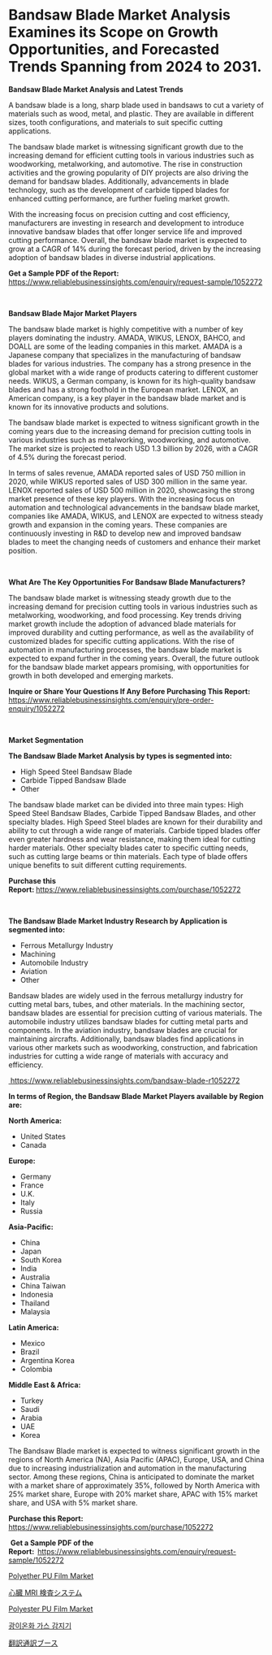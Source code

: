 <p><h1>Bandsaw Blade Market Analysis Examines its Scope on Growth Opportunities, and Forecasted Trends Spanning from 2024 to 2031.</h1></p><p><strong>Bandsaw Blade Market Analysis and Latest Trends</strong></p>
<p><p>A bandsaw blade is a long, sharp blade used in bandsaws to cut a variety of materials such as wood, metal, and plastic. They are available in different sizes, tooth configurations, and materials to suit specific cutting applications.</p><p>The bandsaw blade market is witnessing significant growth due to the increasing demand for efficient cutting tools in various industries such as woodworking, metalworking, and automotive. The rise in construction activities and the growing popularity of DIY projects are also driving the demand for bandsaw blades. Additionally, advancements in blade technology, such as the development of carbide tipped blades for enhanced cutting performance, are further fueling market growth.</p><p>With the increasing focus on precision cutting and cost efficiency, manufacturers are investing in research and development to introduce innovative bandsaw blades that offer longer service life and improved cutting performance. Overall, the bandsaw blade market is expected to grow at a CAGR of 14% during the forecast period, driven by the increasing adoption of bandsaw blades in diverse industrial applications.</p></p>
<p><strong>Get a Sample PDF of the Report:&nbsp;</strong> <a href="https://www.reliablebusinessinsights.com/enquiry/request-sample/1052272">https://www.reliablebusinessinsights.com/enquiry/request-sample/1052272</a></p>
<p>&nbsp;</p>
<p><strong>Bandsaw Blade Major Market Players</strong></p>
<p><p>The bandsaw blade market is highly competitive with a number of key players dominating the industry. AMADA, WIKUS, LENOX, BAHCO, and DOALL are some of the leading companies in this market. AMADA is a Japanese company that specializes in the manufacturing of bandsaw blades for various industries. The company has a strong presence in the global market with a wide range of products catering to different customer needs. WIKUS, a German company, is known for its high-quality bandsaw blades and has a strong foothold in the European market. LENOX, an American company, is a key player in the bandsaw blade market and is known for its innovative products and solutions.</p><p>The bandsaw blade market is expected to witness significant growth in the coming years due to the increasing demand for precision cutting tools in various industries such as metalworking, woodworking, and automotive. The market size is projected to reach USD 1.3 billion by 2026, with a CAGR of 4.5% during the forecast period.</p><p>In terms of sales revenue, AMADA reported sales of USD 750 million in 2020, while WIKUS reported sales of USD 300 million in the same year. LENOX reported sales of USD 500 million in 2020, showcasing the strong market presence of these key players. With the increasing focus on automation and technological advancements in the bandsaw blade market, companies like AMADA, WIKUS, and LENOX are expected to witness steady growth and expansion in the coming years. These companies are continuously investing in R&D to develop new and improved bandsaw blades to meet the changing needs of customers and enhance their market position.</p></p>
<p>&nbsp;</p>
<p><strong>What Are The Key Opportunities For Bandsaw Blade Manufacturers?</strong></p>
<p><p>The bandsaw blade market is witnessing steady growth due to the increasing demand for precision cutting tools in various industries such as metalworking, woodworking, and food processing. Key trends driving market growth include the adoption of advanced blade materials for improved durability and cutting performance, as well as the availability of customized blades for specific cutting applications. With the rise of automation in manufacturing processes, the bandsaw blade market is expected to expand further in the coming years. Overall, the future outlook for the bandsaw blade market appears promising, with opportunities for growth in both developed and emerging markets.</p></p>
<p><strong>Inquire or Share Your Questions If Any Before Purchasing This Report:</strong> <a href="https://www.reliablebusinessinsights.com/enquiry/pre-order-enquiry/1052272">https://www.reliablebusinessinsights.com/enquiry/pre-order-enquiry/1052272</a></p>
<p>&nbsp;</p>
<p><strong>Market Segmentation</strong></p>
<p><strong>The Bandsaw Blade Market Analysis by types is segmented into:</strong></p>
<p><ul><li>High Speed Steel Bandsaw Blade</li><li>Carbide Tipped Bandsaw Blade</li><li>Other</li></ul></p>
<p><p>The bandsaw blade market can be divided into three main types: High Speed Steel Bandsaw Blades, Carbide Tipped Bandsaw Blades, and other specialty blades. High Speed Steel blades are known for their durability and ability to cut through a wide range of materials. Carbide tipped blades offer even greater hardness and wear resistance, making them ideal for cutting harder materials. Other specialty blades cater to specific cutting needs, such as cutting large beams or thin materials. Each type of blade offers unique benefits to suit different cutting requirements.</p></p>
<p><strong>Purchase this Report:&nbsp;</strong><a href="https://www.reliablebusinessinsights.com/purchase/1052272">https://www.reliablebusinessinsights.com/purchase/1052272</a></p>
<p>&nbsp;</p>
<p><strong>The Bandsaw Blade Market Industry Research by Application is segmented into:</strong></p>
<p><ul><li>Ferrous Metallurgy Industry</li><li>Machining</li><li>Automobile Industry</li><li>Aviation</li><li>Other</li></ul></p>
<p><p>Bandsaw blades are widely used in the ferrous metallurgy industry for cutting metal bars, tubes, and other materials. In the machining sector, bandsaw blades are essential for precision cutting of various materials. The automobile industry utilizes bandsaw blades for cutting metal parts and components. In the aviation industry, bandsaw blades are crucial for maintaining aircrafts. Additionally, bandsaw blades find applications in various other markets such as woodworking, construction, and fabrication industries for cutting a wide range of materials with accuracy and efficiency.</p></p>
<p><a href="https://www.reliablebusinessinsights.com/bandsaw-blade-r1052272">&nbsp;https://www.reliablebusinessinsights.com/bandsaw-blade-r1052272</a></p>
<p><strong>In terms of Region, the Bandsaw Blade Market Players available by Region are:</strong></p>
<p>
    <p> <strong> North America: </strong>
        <ul>
            <li>United States</li>
            <li>Canada</li>
        </ul>
        </p> 
    <p> <strong> Europe: </strong>
        <ul>
            <li>Germany</li>
            <li>France</li>
            <li>U.K.</li>
            <li>Italy</li>
            <li>Russia</li>
        </ul>
        </p> 
    <p> <strong> Asia-Pacific: </strong>
        <ul>
            <li>China</li>
            <li>Japan</li>
            <li>South Korea</li>
            <li>India</li>
            <li>Australia</li>
            <li>China Taiwan</li>
            <li>Indonesia</li>
            <li>Thailand</li>
            <li>Malaysia</li>
        </ul>
        </p> 
    <p> <strong> Latin America: </strong>
        <ul>
            <li>Mexico</li>
            <li>Brazil</li>
            <li>Argentina Korea</li>
            <li>Colombia</li>
        </ul>
        </p> 
    <p> <strong> Middle East & Africa: </strong>
        <ul>
            <li>Turkey</li>
            <li>Saudi</li>
            <li>Arabia</li>
            <li>UAE</li>
            <li>Korea</li>
        </ul>
    </p>
    </p>
<p><p>The Bandsaw Blade market is expected to witness significant growth in the regions of North America (NA), Asia Pacific (APAC), Europe, USA, and China due to increasing industrialization and automation in the manufacturing sector. Among these regions, China is anticipated to dominate the market with a market share of approximately 35%, followed by North America with 25% market share, Europe with 20% market share, APAC with 15% market share, and USA with 5% market share.</p></p>
<p><strong>Purchase this Report: </strong><a href="https://www.reliablebusinessinsights.com/purchase/1052272">https://www.reliablebusinessinsights.com/purchase/1052272</a></p>
<p>&nbsp;<strong>Get a Sample PDF of the Report:&nbsp;&nbsp;</strong><a href="https://www.reliablebusinessinsights.com/enquiry/request-sample/1052272">https://www.reliablebusinessinsights.com/enquiry/request-sample/1052272</a></p>
<p><strong></strong></p>
<p><p><a href="https://github.com/WillieWoodard/Market-Research-Report-List-5/blob/main/polyether-pu-film-market.md">Polyether PU Film Market</a></p><p><a href="https://github.com/AbigaleHuel/Market-Research-Report-List-1/blob/main/4606079139774.md">心臓 MRI 検査システム</a></p><p><a href="https://github.com/mabenkhyari11/Market-Research-Report-List-1/blob/main/polyester-pu-film-market.md">Polyester PU Film Market</a></p><p><a href="https://github.com/AlbertotDouglas44367/Market-Research-Report-List-2/blob/main/1861339147693.md">광이온화 가스 감지기</a></p><p><a href="https://medium.com/@claudehintz/%E9%80%9A%E8%A8%B3%E3%83%96%E3%83%BC%E3%82%B9%E5%B8%82%E5%A0%B4%E3%81%AE%E6%96%B0%E8%88%88%E3%83%88%E3%83%AC%E3%83%B3%E3%83%89%E3%81%A8%E5%B0%86%E6%9D%A5%E5%B1%95%E6%9C%9B-2024%E5%B9%B4%E3%81%8B%E3%82%892031%E5%B9%B4%E3%81%BE%E3%81%A7%E3%81%AE%E6%9C%9F%E9%96%93-5e855fab8daf">翻訳通訳ブース</a></p></p>